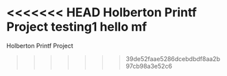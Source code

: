 <<<<<<< HEAD
Holberton Printf Project
testing1
hello mf
=======
Holberton Printf Project
>>>>>>> 39de52faae5286dcebdbdf8aa2b97cb98a3e52c6
